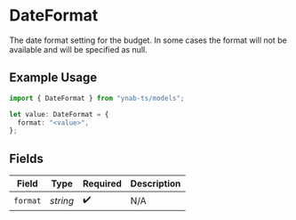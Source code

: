 # DateFormat

The date format setting for the budget.  In some cases the format will not be available and will be specified as null.

## Example Usage

```typescript
import { DateFormat } from "ynab-ts/models";

let value: DateFormat = {
  format: "<value>",
};
```

## Fields

| Field              | Type               | Required           | Description        |
| ------------------ | ------------------ | ------------------ | ------------------ |
| `format`           | *string*           | :heavy_check_mark: | N/A                |